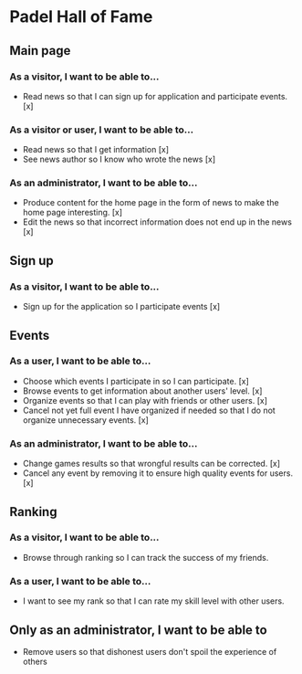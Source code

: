 # Padel Hall of Fame 

## Main page

### As a visitor, I want to be able to...

  * Read news so that I can sign up for application and participate events. [x]

### As a visitor or user, I want to be able to...

  * Read news so that I get information [x]
  * See news author so I know who wrote the news [x]

### As an administrator, I want to be able to...

  * Produce content for the home page in the form of news to make the home page interesting. [x]
  * Edit the news so that incorrect information does not end up in the news [x]

## Sign up

### As a visitor, I want to be able to...

   * Sign up for the application so I participate events [x]

## Events

### As a user, I want to be able to...

  * Choose which events I participate in so I can participate. [x]
  * Browse events to get information about another users' level. [x]
  * Organize events so that I can play with friends or other users. [x]
  * Cancel not yet full event I have organized if needed so that I do not organize unnecessary events. [x]

### As an administrator, I want to be able to...

  * Change games results so that wrongful results can be corrected. [x]
  * Cancel any event by removing it to ensure high quality events for users. [x]

## Ranking

### As a visitor, I want to be able to...

  * Browse through ranking so I can track the success of my friends.

### As a user, I want to be able to...

  * I want to see my rank so that I can rate my skill level with other users.

## Only as an administrator, I want to be able to

  * Remove users so that dishonest users don't spoil the experience of others
